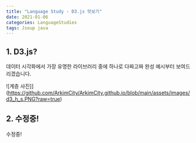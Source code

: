 ```yaml
---
title: "Language Study - D3.js 맛보기"
date: 2021-01-06
categories: LanguageStudies
tags: Jsoup java
---
```



## 1. D3.js?

데이터 시각화에서 가장 유명한 라이브러리 중에 하나로 다짜고짜 완성 예시부터 보여드리겠습니다.

![계층 사진]](https://github.com/ArkimCity/ArkimCity.github.io/blob/main/assets/images/d3_h_s.PNG?raw=true)

## 2. 수정중!

수정중!

